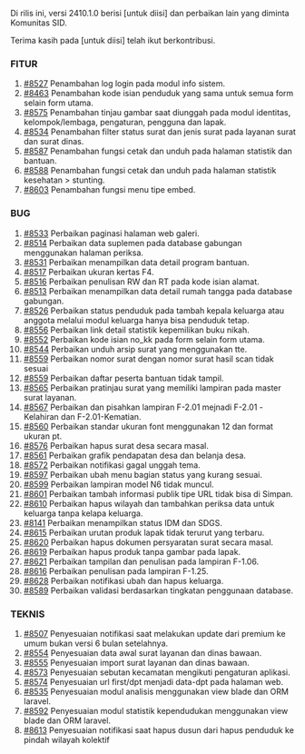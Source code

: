 Di rilis ini, versi 2410.1.0 berisi [untuk diisi] dan perbaikan lain yang diminta Komunitas SID.

Terima kasih pada [untuk diisi] telah ikut berkontribusi.

### FITUR
1. [#8527](https://github.com/OpenSID/OpenSID/issues/8527) Penambahan log login pada modul info sistem.
2. [#8463](https://github.com/OpenSID/OpenSID/issues/8463) Penambahan kode isian penduduk yang sama untuk semua form selain form utama.
3. [#8575](https://github.com/OpenSID/OpenSID/issues/8575) Penambahan tinjau gambar saat diunggah pada modul identitas, kelompok/lembaga, pengaturan, pengguna dan lapak.
4. [#8534](https://github.com/OpenSID/OpenSID/issues/8534) Penambahan filter status surat dan jenis surat pada layanan surat dan surat dinas.
5. [#8587](https://github.com/OpenSID/OpenSID/issues/8587) Penambahan fungsi cetak dan unduh pada halaman statistik dan bantuan.
6. [#8588](https://github.com/OpenSID/OpenSID/issues/8588) Penambahan fungsi cetak dan unduh pada halaman statistik kesehatan > stunting.
7. [#8603](https://github.com/OpenSID/OpenSID/issues/8603) Penambahan fungsi menu tipe embed.

### BUG

1. [#8533](https://github.com/OpenSID/OpenSID/issues/8533) Perbaikan paginasi halaman web galeri.
2. [#8514](https://github.com/OpenSID/OpenSID/issues/8514) Perbaikan data suplemen pada database gabungan menggunakan halaman periksa.
3. [#8531](https://github.com/OpenSID/OpenSID/issues/8531) Perbaikan menampilkan data detail program bantuan.
4. [#8517](https://github.com/OpenSID/OpenSID/issues/8517) Perbaikan ukuran kertas F4.
5. [#8516](https://github.com/OpenSID/OpenSID/issues/8516) Perbaikan penulisan RW dan RT pada kode isian alamat.
6. [#8513](https://github.com/OpenSID/OpenSID/issues/8513) Perbaikan menampilkan data detail rumah tangga pada database gabungan.
7. [#8526](https://github.com/OpenSID/OpenSID/issues/8526) Perbaikan status penduduk pada tambah kepala keluarga atau anggota melalui modul keluarga hanya bisa penduduk tetap.
8. [#8556](https://github.com/OpenSID/OpenSID/issues/8556) Perbaikan link detail statistik kepemilikan buku nikah.
9. [#8552](https://github.com/OpenSID/OpenSID/issues/8552) Perbaikan kode isian no_kk pada form selain form utama.
10. [#8544](https://github.com/OpenSID/OpenSID/issues/8544) Perbaikan unduh arsip surat yang menggunakan tte.
11. [#8559](https://github.com/OpenSID/OpenSID/issues/8559) Perbaikan nomor surat dengan nomor surat hasil scan tidak sesuai
12. [#8559](https://github.com/OpenSID/OpenSID/issues/8569) Perbaikan daftar peserta bantuan tidak tampil.
13. [#8565](https://github.com/OpenSID/OpenSID/issues/8565) Perbaikan pratinjau surat yang memiliki lampiran pada master surat layanan.
14. [#8567](https://github.com/OpenSID/OpenSID/issues/8567) Perbaikan dan pisahkan lampiran F-2.01 mejnadi F-2.01 -Kelahiran dan F-2.01-Kematian.
15. [#8560](https://github.com/OpenSID/OpenSID/issues/8560) Perbaikan standar ukuran font menggunakan 12 dan format ukuran pt.
16. [#8576](https://github.com/OpenSID/OpenSID/issues/8576) Perbaikan hapus surat desa secara masal.
17. [#8561](https://github.com/OpenSID/OpenSID/issues/8561) Perbaikan grafik pendapatan desa dan belanja desa.
18. [#8572](https://github.com/OpenSID/OpenSID/issues/8572) Perbaikan notifikasi gagal unggah tema.
19. [#8597](https://github.com/OpenSID/OpenSID/issues/8597) Perbaikan ubah menu bagian status yang kurang sesuai.
20. [#8599](https://github.com/OpenSID/OpenSID/issues/8599) Perbaikan lampiran model N6 tidak muncul.
21. [#8601](https://github.com/OpenSID/OpenSID/issues/8601) Perbaikan tambah informasi publik tipe URL tidak bisa di Simpan.
22. [#8610](https://github.com/OpenSID/OpenSID/issues/8610) Perbaikan hapus wilayah dan tambahkan periksa data untuk keluarga tanpa kelapa keluarga.
23. [#8141](https://github.com/OpenSID/OpenSID/issues/8141) Perbaikan menampilkan status IDM dan SDGS.
24. [#8615](https://github.com/OpenSID/OpenSID/issues/8615) Perbaikan urutan produk lapak tidak terurut yang terbaru.
25. [#8620](https://github.com/OpenSID/OpenSID/issues/8620) Perbaikan hapus dokumen persyaratan surat secara masal.
26. [#8619](https://github.com/OpenSID/OpenSID/issues/8619) Perbaikan hapus produk tanpa gambar pada lapak.
27. [#8621](https://github.com/OpenSID/OpenSID/issues/8621) Perbaikan tampilan dan penulisan pada lampiran F-1.06.
28. [#8616](https://github.com/OpenSID/OpenSID/issues/8616) Perbaikan penulisan pada lampiran F-1.25.
29. [#8628](https://github.com/OpenSID/OpenSID/issues/8628) Perbaikan notifikasi ubah dan hapus keluarga.
30. [#8589](https://github.com/OpenSID/OpenSID/issues/8589) Perbaikan validasi berdasarkan tingkatan penggunaan database.


### TEKNIS

1. [#8507](https://github.com/OpenSID/OpenSID/issues/8507) Penyesuaian notifikasi saat melakukan update dari premium ke umum bukan versi 6 bulan setelahnya.
2. [#8554](https://github.com/OpenSID/OpenSID/issues/8554) Penyesuaian data awal surat layanan dan dinas bawaan.
3. [#8555](https://github.com/OpenSID/OpenSID/issues/8555) Penyesuaian import surat layanan dan dinas bawaan.
4. [#8573](https://github.com/OpenSID/OpenSID/issues/8573) Penyesuaian sebutan kecamatan mengikuti pengaturan aplikasi.
5. [#8574](https://github.com/OpenSID/OpenSID/issues/8574) Penyesuaian url first/dpt menjadi data-dpt pada halaman web.
6. [#8535](https://github.com/OpenSID/OpenSID/issues/8535) Penyesuaian modul analisis menggunakan view blade dan ORM laravel.
7. [#8592](https://github.com/OpenSID/OpenSID/issues/8592) Penyesuaian modul statistik kependudukan menggunakan view blade dan ORM laravel.
8. [#8613](https://github.com/OpenSID/OpenSID/issues/8613) Penyesuaian notifikasi saat hapus dusun dari hapus penduduk ke pindah wilayah kolektif
